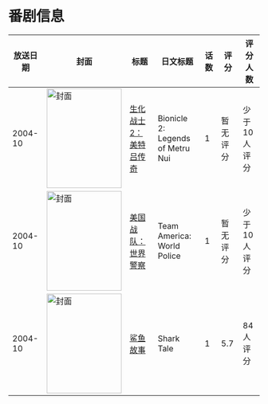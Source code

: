 # 番剧信息

|放送日期|封面|标题|日文标题|话数|评分|评分人数|
|---|---|---|---|---|---|---|
|2004-10|<img src="//lain.bgm.tv/pic/cover/c/45/6a/231359_rad3D.jpg" alt="封面" style="width:150px;height:200px;object-fit:cover;">|[生化战士2：美特吕传奇](https://bangumi.tv/subject/231359)|Bionicle 2: Legends of Metru Nui|1|暂无评分|少于10人评分|
|2004-10|<img src="//lain.bgm.tv/pic/cover/c/02/94/345576_pNg0t.jpg" alt="封面" style="width:150px;height:200px;object-fit:cover;">|[美国战队：世界警察](https://bangumi.tv/subject/345576)|Team America: World Police|1|暂无评分|少于10人评分|
|2004-10|<img src="//lain.bgm.tv/pic/cover/c/c1/42/58919_oDjQd.jpg" alt="封面" style="width:150px;height:200px;object-fit:cover;">|[鲨鱼故事](https://bangumi.tv/subject/58919)|Shark Tale|1|5.7|84人评分|
